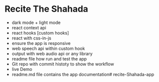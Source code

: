 # Recite The Shahada
*  dark mode + light mode
* react context api
* react hooks [custom hooks]
* react with css-in-js 
* ensure the app is responsive
* web speech api within custom hook
* output with web audio api or any library
* readme file how run and test the app
* Git repo with commit histoty to show the workflow
* live Demo
* readme.md file contains the app documentation#   r e c i t e - S h a h a d a - a p p  
 